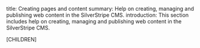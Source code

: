 title: Creating pages and content
summary: Help on creating, managing and publishing web content in the SilverStripe CMS.
introduction: This section includes help on creating, managing and publishing web content in the SilverStripe CMS.

[CHILDREN]